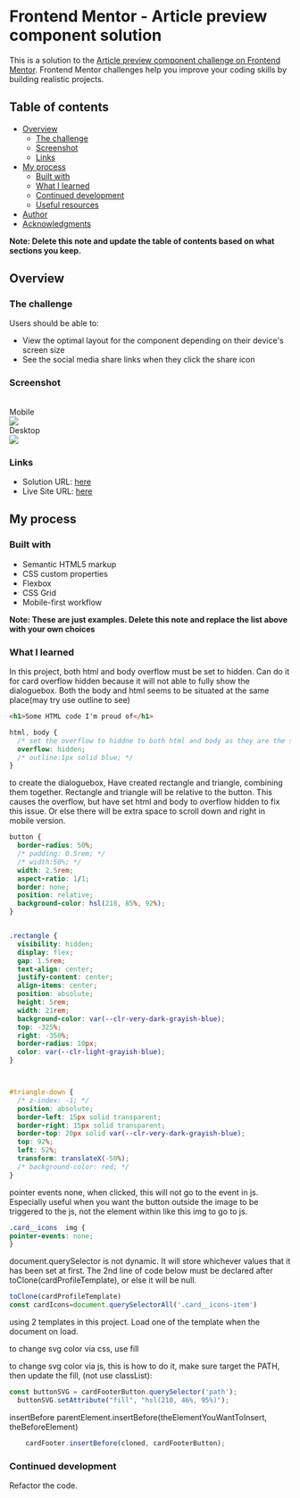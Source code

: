 # Frontend Mentor - Article preview component solution

This is a solution to the [Article preview component challenge on Frontend Mentor](https://www.frontendmentor.io/challenges/article-preview-component-dYBN_pYFT). Frontend Mentor challenges help you improve your coding skills by building realistic projects. 

## Table of contents

- [Overview](#overview)
  - [The challenge](#the-challenge)
  - [Screenshot](#screenshot)
  - [Links](#links)
- [My process](#my-process)
  - [Built with](#built-with)
  - [What I learned](#what-i-learned)
  - [Continued development](#continued-development)
  - [Useful resources](#useful-resources)
- [Author](#author)
- [Acknowledgments](#acknowledgments)

**Note: Delete this note and update the table of contents based on what sections you keep.**

## Overview

### The challenge

Users should be able to:

- View the optimal layout for the component depending on their device's screen size
- See the social media share links when they click the share icon

### Screenshot
<br>Mobile<br>
![](./mobile%20Screenshot%202025-02-01%20at%2015-32-32%20Frontend%20Mentor%20Article%20preview%20component.png)
<br>Desktop<br>
![](./desktop%20Screenshot%202025-02-01%20152846.png)




### Links

- Solution URL: [here](https://www.frontendmentor.io/solutions/responsive-article-preview-component-9R8YkC2vkK)
- Live Site URL: [here](https://app.netlify.com/sites/fem-article-preview-component-raysh3n/overview)

## My process

### Built with

- Semantic HTML5 markup
- CSS custom properties
- Flexbox
- CSS Grid
- Mobile-first workflow


**Note: These are just examples. Delete this note and replace the list above with your own choices**

### What I learned

In this project, both html and body overflow must be set to hidden. Can do it for card overflow hidden because it will not able to fully show the dialoguebox. Both the body and html seems to be situated at the same place(may try use outline to see) 
```html
<h1>Some HTML code I'm proud of</h1>
```
```css
html, body {
  /* set the overflow to hiddne to both html and body as they are the same when used outline to investigate */
  overflow: hidden;
  /* outline:1px solid blue; */
}
```

to create the dialoguebox, Have created rectangle and triangle, combining them together. Rectangle and triangle will be relative to the button. This causes the overflow, but have set html and body to overflow hidden to fix this issue. Or else there will be extra space to scroll down and right in mobile version.
```css
button {
  border-radius: 50%;
  /* padding: 0.5rem; */
  /* width:50%; */
  width: 2.5rem;
  aspect-ratio: 1/1;
  border: none;
  position: relative;
  background-color: hsl(218, 85%, 92%);
}


.rectangle {
  visibility: hidden;
  display: flex;
  gap: 1.5rem;
  text-align: center;
  justify-content: center;
  align-items: center;
  position: absolute;
  height: 5rem;
  width: 21rem;
  background-color: var(--clr-very-dark-grayish-blue);
  top: -325%;
  right: -350%;
  border-radius: 10px;
  color: var(--clr-light-grayish-blue);
}



#triangle-down {
  /* z-index: -1; */
  position: absolute;
  border-left: 15px solid transparent;
  border-right: 15px solid transparent;
  border-top: 20px solid var(--clr-very-dark-grayish-blue);
  top: 92%;
  left: 52%;
  transform: translateX(-50%);
  /* background-color: red; */
}
```
pointer events none, when clicked, this will not go to the event in js. Especially useful when you want the button outside the image to be triggered to the js, not the element within like this img to go to js.
```css
.card__icons  img {
pointer-events: none;
}

```

document.querySelector is not dynamic. It will store whichever values that it has been set at first. The 2nd line of code below must be declared after toClone(cardProfileTemplate), or else it will be null.  
```js
toClone(cardProfileTemplate)
const cardIcons=document.querySelectorAll('.card__icons-item')
```

using 2 templates in this project. Load one of the template when the document on load. 


to change svg color via css, use fill 

to change svg color via js, this is how to do it, make sure target the PATH, then update the fill, (not use classList): 
```js
const buttonSVG = cardFooterButton.querySelector('path');
  buttonSVG.setAttribute("fill", "hsl(210, 46%, 95%)");

```

insertBefore 
parentElement.insertBefore(theElementYouWantToInsert, theBeforeElement)
```js
    cardFooter.insertBefore(cloned, cardFooterButton);
```


### Continued development
Refactor the code. 